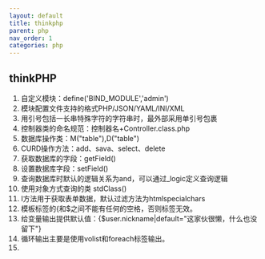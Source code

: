 ```yaml
---
layout: default
title: thinkphp
parent: php
nav_order: 1
categories: php
---
```


thinkPHP
---
1. 自定义模块：define('BIND_MODULE','admin')
2. 模块配置文件支持的格式PHP/JSON/YAML/INI/XML
3. 用引号包括一长串特殊字符的字符串时，最外部采用单引号包裹
4. 控制器类的命名规范：控制器名+Controller.class.php
5. 数据库操作类：M("table"),D("table")
6. CURD操作方法：add、sava、select、delete
7. 获取数据库的字段：getField()
8. 设置数据库字段：setField()
9. 查询数据库时默认的逻辑关系为and，可以通过_logic定义查询逻辑
10. 使用对象方式查询的类 stdClass()
11. I方法用于获取表单数据，默认过滤方法为htmlspecialchars
12. 模板标签的{和$之间不能有任何的空格，否则标签无效。
13. 给变量输出提供默认值：{$user.nickname|default="这家伙很懒，什么也没留下"}
14. 循环输出主要是使用volist和foreach标签输出。
15. 